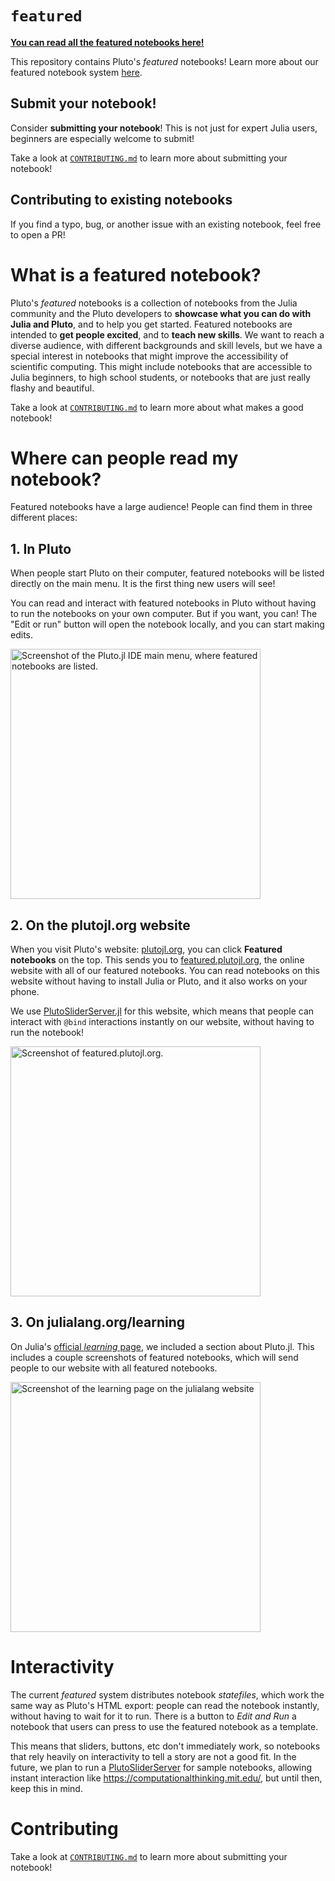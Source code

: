 # `featured`

[**You can read all the featured notebooks here!**](https://featured.plutojl.org/)

This repository contains Pluto's *featured* notebooks! Learn more about our featured notebook system [here](https://github.com/fonsp/Pluto.jl/pull/2048).

## Submit your notebook!

Consider **submitting your notebook**! This is not just for expert Julia users, beginners are especially welcome to submit!

Take a look at [`CONTRIBUTING.md`](https://github.com/JuliaPluto/featured/blob/main/CONTRIBUTING.md) to learn more about submitting your notebook!

## Contributing to existing notebooks

If you find a typo, bug, or another issue with an existing notebook, feel free to open a PR!

# What is a featured notebook?

Pluto's *featured* notebooks is a collection of notebooks from the Julia community and the Pluto developers to **showcase what you can do with Julia and Pluto**, and to help you get started. Featured notebooks are intended to **get people excited**, and to **teach new skills**. We want to reach a diverse audience, with different backgrounds and skill levels, but we have a special interest in notebooks that might improve the accessibility of scientific computing. This might include notebooks that are accessible to Julia beginners, to high school students, or notebooks that are just really flashy and beautiful.

Take a look at [`CONTRIBUTING.md`](https://github.com/JuliaPluto/featured/blob/main/CONTRIBUTING.md) to learn more about what makes a good notebook!

# Where can people read my notebook?

Featured notebooks have a large audience! People can find them in three different places:

## 1. In Pluto

When people start Pluto on their computer, featured notebooks will be listed directly on the main menu. It is the first thing new users will see!

You can read and interact with featured notebooks in Pluto without having to run the notebooks on your own computer. But if you want, you can! The "Edit or run" button will open the notebook locally, and you can start making edits.

<img src="https://github.com/JuliaPluto/featured/assets/6933510/f2e06d64-5363-4291-8a49-f4ace85c9aa4" alt="Screenshot of the Pluto.jl IDE main menu, where featured notebooks are listed." width=400>

## 2. On the plutojl.org website
When you visit Pluto's website: [plutojl.org](https://plutojl.org), you can click **Featured notebooks** on the top. This sends you to [featured.plutojl.org](https://featured.plutojl.org), the online website with all of our featured notebooks. You can read notebooks on this website without having to install Julia or Pluto, and it also works on your phone.

We use [PlutoSliderServer.jl](https://github.com/JuliaPluto/PlutoSliderServer.jl) for this website, which means that people can interact with `@bind` interactions instantly on our website, without having to run the notebook!

<img src="https://github.com/JuliaPluto/featured/assets/6933510/dcd1968f-a3f2-479b-9436-48480dd68e7e" alt="Screenshot of featured.plutojl.org." width=400>


## 3. On julialang.org/learning
On Julia's [official *learning* page](https://julialang.org/learning/), we included a section about Pluto.jl. This includes a couple screenshots of featured notebooks, which will send people to our website with all featured notebooks.

<img src="https://github.com/JuliaPluto/featured/assets/6933510/a4e29293-65a3-42e0-a44f-f59be89b937f" alt="Screenshot of the learning page on the julialang website" width=400>

# Interactivity
The current *featured* system distributes notebook *statefiles*, which work the same way as Pluto's HTML export: people can read the notebook instantly, without having to wait for it to run. There is a button to *Edit and Run* a notebook that users can press to use the featured notebook as a template.

This means that sliders, buttons, etc don't immediately work, so notebooks that rely heavily on interactivity to tell a story are not a good fit. In the future, we plan to run a [PlutoSliderServer](https://github.com/JuliaPluto/PlutoSliderServer.jl) for sample notebooks, allowing instant interaction like https://computationalthinking.mit.edu/, but until then, keep this in mind.

# Contributing
Take a look at [`CONTRIBUTING.md`](https://github.com/JuliaPluto/featured/blob/main/CONTRIBUTING.md) to learn more about submitting your notebook!
